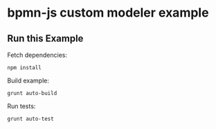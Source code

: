 # bpmn-js custom modeler example

## Run this Example

Fetch dependencies:

```
npm install
```

Build example:
```
grunt auto-build
```

Run tests:

```
grunt auto-test
```
